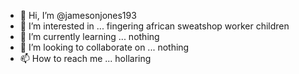 - 👋 Hi, I’m @jamesonjones193
- 👀 I’m interested in ... fingering african sweatshop worker children
- 🌱 I’m currently learning ... nothing
- 💞️ I’m looking to collaborate on ... nothing
- 📫 How to reach me ... hollaring

<!---
jamesonjones193/jamesonjones193 is a ✨ special ✨ repository because its `README.md` (this file) appears on your GitHub profile.
You can click the Preview link to take a look at your changes.
--->
